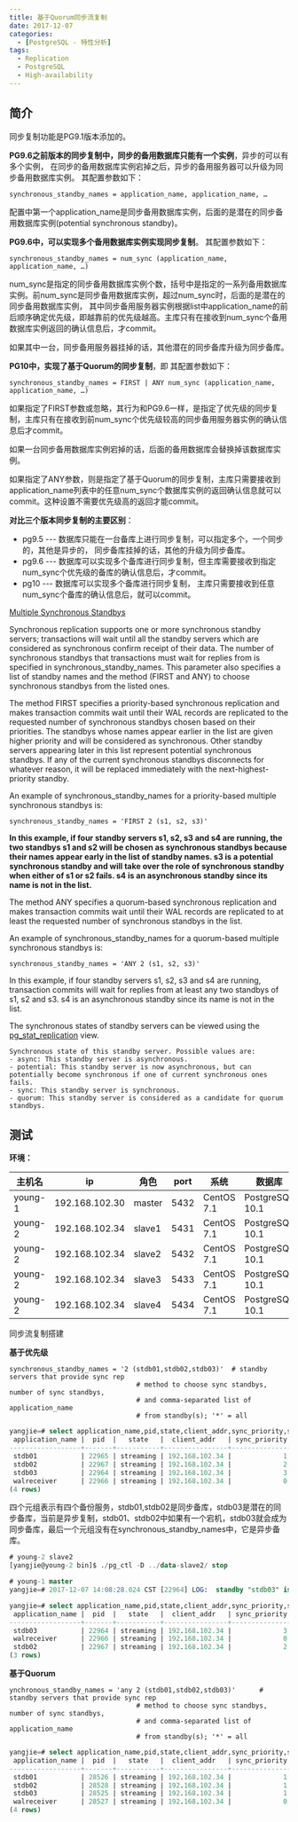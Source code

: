 ```yaml
---
title: 基于Quorum同步流复制
date: 2017-12-07 
categories: 
  - [PostgreSQL - 特性分析]
tags: 
  - Replication
  - PostgreSQL
  - High-availability
---
```




## 简介

同步复制功能是PG9.1版本添加的。

**PG9.6之前版本的同步复制中，同步的备用数据库只能有一个实例**，异步的可以有多个实例，
在同步的备用数据库实例宕掉之后，异步的备用服务器可以升级为同步备用数据库实例。
其配置参数如下：

```shell
synchronous_standby_names = application_name, application_name, …
```

配置中第一个application_name是同步备用数据库实例，后面的是潜在的同步备用数据库实例(potential synchronous standby)。

**PG9.6中，可以实现多个备用数据库实例实现同步复制**。
其配置参数如下：

```shell
synchronous_standby_names = num_sync (application_name, application_name, …)
```

num_sync是指定的同步备用数据库实例个数，括号中是指定的一系列备用数据库实例。前num_sync是同步备用数据库实例，超过num_sync时，后面的是潜在的同步备用数据库实例，
其中同步备用服务器实例根据list中application_name的前后顺序确定优先级，即越靠前的优先级越高。主库只有在接收到num_sync个备用数据库实例返回的确认信息后，才commit。

如果其中一台，同步备用服务器挂掉的话，其他潜在的同步备库升级为同步备库。

**PG10中，实现了基于Quorum的同步复制**，即
其配置参数如下：

```shell
synchronous_standby_names = FIRST | ANY num_sync (application_name, application_name, …)
```

如果指定了FIRST参数或忽略，其行为和PG9.6一样，是指定了优先级的同步复制，主库只有在接收到前num_sync个优先级较高的同步备用服务器实例的确认信息后才commit。

如果一台同步备用数据库实例宕掉的话，后面的备用数据库会替换掉该数据库实例。

如果指定了ANY参数，则是指定了基于Quorum的同步复制，主库只需要接收到application_name列表中的任意num_sync个数据库实例的返回确认信息就可以commit。这种设置不需要优先级高的返回才能commit。


**对比三个版本同步复制的主要区别**：

- pg9.5 --- 数据库只能在一台备库上进行同步复制，可以指定多个，一个同步的，其他是异步的， 同步备库挂掉的话，其他的升级为同步备库。
- pg9.6 --- 数据库可以实现多个备库进行同步复制，但主库需要接收到指定num_sync个优先级的备库的确认信息后，才commit。
- pg10  --- 数据库可以实现多个备库进行同步复制， 主库只需要接收到任意num_sync个备库的确认信息后，就可以commit。

[Multiple Synchronous Standbys](https://www.postgresql.org/docs/10/static/warm-standby.html#SYNCHRONOUS-REPLICATION)

Synchronous replication supports one or more synchronous standby servers; transactions will wait until all the standby servers which are considered as synchronous confirm receipt of their data. The number of synchronous standbys that transactions must wait for replies from is specified in synchronous_standby_names. This parameter also specifies a list of standby names and the method (FIRST and ANY) to choose synchronous standbys from the listed ones.

The method FIRST specifies a priority-based synchronous replication and makes transaction commits wait until their WAL records are replicated to the requested number of synchronous standbys chosen based on their priorities. The standbys whose names appear earlier in the list are given higher priority and will be considered as synchronous. Other standby servers appearing later in this list represent potential synchronous standbys. If any of the current synchronous standbys disconnects for whatever reason, it will be replaced immediately with the next-highest-priority standby.

An example of synchronous_standby_names for a priority-based multiple synchronous standbys is:


```shell
synchronous_standby_names = 'FIRST 2 (s1, s2, s3)'
```

**In this example, if four standby servers s1, s2, s3 and s4 are running, the two standbys s1 and s2 will be chosen as synchronous standbys because their names appear early in the list of standby names. s3 is a potential synchronous standby and will take over the role of synchronous standby when either of s1 or s2 fails. s4 is an asynchronous standby since its name is not in the list.**

The method ANY specifies a quorum-based synchronous replication and makes transaction commits wait until their WAL records are replicated to at least the requested number of synchronous standbys in the list.

An example of synchronous_standby_names for a quorum-based multiple synchronous standbys is:


```shell
synchronous_standby_names = 'ANY 2 (s1, s2, s3)'
```

In this example, if four standby servers s1, s2, s3 and s4 are running, transaction commits will wait for replies from at least any two standbys of s1, s2 and s3. s4 is an asynchronous standby since its name is not in the list.

The synchronous states of standby servers can be viewed using the [pg_stat_replication](https://www.postgresql.org/docs/10/static/monitoring-stats.html#PG-STAT-REPLICATION-VIEW) view.

```shell
Synchronous state of this standby server. Possible values are:
- async: This standby server is asynchronous.
- potential: This standby server is now asynchronous, but can potentially become synchronous if one of current synchronous ones fails.
- sync: This standby server is synchronous.
- quorum: This standby server is considered as a candidate for quorum standbys.
```

## 测试
**环境：**

主机名 | ip | 角色 | port | 系统 | 数据库 | 数据目录
---|---|---|---|---|---|---
young-1 | 192.168.102.30 | master | 5432 | CentOS 7.1 | PostgreSQL 10.1 | /work/pgsql/pg10/data-master
young-2 | 192.168.102.34 | slave1 | 5431 | CentOS 7.1 | PostgreSQL 10.1 | /work/pgsql/pg10/data-slave1
young-2 | 192.168.102.34 | slave2 | 5432 | CentOS 7.1 | PostgreSQL 10.1 | /work/pgsql/pg10/data-slave2
young-2 | 192.168.102.34 | slave3 | 5433 | CentOS 7.1 | PostgreSQL 10.1 | /work/pgsql/pg10/data-slave3
young-2 | 192.168.102.34 | slave4 | 5434 | CentOS 7.1 | PostgreSQL 10.1 | /work/pgsql/pg10/data-slave4

同步流复制搭建

**基于优先级**

```shell
synchronous_standby_names = '2 (stdb01,stdb02,stdb03)'  # standby servers that provide sync rep
                                # method to choose sync standbys, number of sync standbys,
                                # and comma-separated list of application_name
                                # from standby(s); '*' = all

```

```sql
yangjie=# select application_name,pid,state,client_addr,sync_priority,sync_state from pg_stat_replication;
 application_name |  pid  |   state   |  client_addr   | sync_priority | sync_state 
------------------+-------+-----------+----------------+---------------+------------
 stdb01           | 22965 | streaming | 192.168.102.34 |             1 | sync
 stdb02           | 22967 | streaming | 192.168.102.34 |             2 | sync
 stdb03           | 22964 | streaming | 192.168.102.34 |             3 | potential
 walreceiver      | 22966 | streaming | 192.168.102.34 |             0 | async
(4 rows)
```
四个元组表示有四个备份服务，stdb01,stdb02是同步备库，stdb03是潜在的同步备库，当前是异步复制，stdb01、stdb02中如果有一个宕机，stdb03就会成为同步备库，最后一个元组没有在synchronous_standby_names中，它是异步备库。

```sql
# young-2 slave2
[yangjie@young-2 bin]$ ./pg_ctl -D ../data-slave2/ stop

# young-1 master
yangjie=# 2017-12-07 14:08:28.024 CST [22964] LOG:  standby "stdb03" is now a synchronous standby with priority 3

yangjie=# select application_name,pid,state,client_addr,sync_priority,sync_state from pg_stat_replication;
 application_name |  pid  |   state   |  client_addr   | sync_priority | sync_state 
------------------+-------+-----------+----------------+---------------+------------
 stdb03           | 22964 | streaming | 192.168.102.34 |             3 | sync
 walreceiver      | 22966 | streaming | 192.168.102.34 |             0 | async
 stdb02           | 22967 | streaming | 192.168.102.34 |             2 | sync
(3 rows)
```

**基于Quorum**

```shell
ynchronous_standby_names = 'any 2 (stdb01,stdb02,stdb03)'      # standby servers that provide sync rep
                                # method to choose sync standbys, number of sync standbys,
                                # and comma-separated list of application_name
                                # from standby(s); '*' = all
```

```sql
yangjie=# select application_name,pid,state,client_addr,sync_priority,sync_state from pg_stat_replication;
 application_name |  pid  |   state   |  client_addr   | sync_priority | sync_state 
------------------+-------+-----------+----------------+---------------+------------
 stdb01           | 28526 | streaming | 192.168.102.34 |             1 | quorum
 stdb02           | 28528 | streaming | 192.168.102.34 |             1 | quorum
 stdb03           | 28525 | streaming | 192.168.102.34 |             1 | quorum
 walreceiver      | 28527 | streaming | 192.168.102.34 |             0 | async
(4 rows)
```
